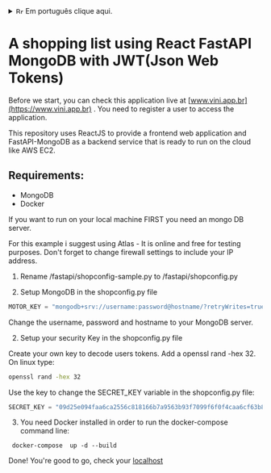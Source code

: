 <details> 
<summary> <img src="https://upload.wikimedia.org/wikipedia/commons/0/05/Flag_of_Brazil.svg" alt="Brazilian flag" style="width:15px;height:12px;"> <span sytle="color: #0077FF;"> Em português clique aqui. </span> </summary>

# Uma lista de compras usando React FastAPI MongoDB com JWT (JSON Web Tokens) pronto para rodar online em servidores AWS EC2.

Antes de começar, você pode acessar essa aplicação live em [www.vini.app.br](https://www.vini.app.br) - Project 1. Você precisa registrar um usuário para acessar a aplicação. 

## Requisitos:
- MongoDB
- Docker

Se você quiser executar em sua máquina local, PRIMEIRO você precisa de uma database Mongo.

Para este exemplo, sugiro o uso do Atlas - é online e gratuito para fins de teste. Não se esqueça de alterar as configurações do firewall para incluir seu endereço IP. 

1) Renomeie /fastapi/shopconfig-sample.py para /fastapi/shopconfig.py.

2) Configure o MongoDB no arquivo shopconfig.py:

```python
MOTOR_KEY = "mongodb+srv://username:password@hostname/?retryWrites=true&w=majority"
```
Altere a variável MOTOR_KEY com seu host e senha para o seu servidor MongoDB.

3) Configure sua chave de segurança:

Crie sua própria chave para decodificar os tokens dos usuários. No Linux, digite:

```bash
openssl rand -hex 32
```
E altere a variável SECRET_KEY no arquivo shopconfig.py:

```python
SECRET_KEY = "09d25e094faa6ca2556c818166b7a9563b93f7099f6f0f4caa6cf63b88e8d3e7"
```

4) Você precisa ter o Docker instalado para executar a linha de comando docker-compose:

```docker
docker-compose up -d --build
```

Pronto! Você está pronto para começar, verifique seu [localhost] (http://localhost/).

</details>


# A shopping list using React FastAPI MongoDB with JWT(Json Web Tokens)

Before we start, you can check this application live at [www.vini.app.br](https://www.vini.app.br) . You need to register a user to access the application.

This repository uses ReactJS to provide a frontend web application and FastAPI-MongoDB as a backend service that is ready to run on the cloud like AWS EC2.  

## Requirements: 
- MongoDB 
- Docker


If you want to run on your local machine FIRST you need an mongo DB server.

For this example i suggest using Atlas - It is online and free for testing purposes. Don't forget to change firewall settings to include your IP address.  


1) Rename  /fastapi/shopconfig-sample.py to /fastapi/shopconfig.py

2) Setup MongoDB in the shopconfig.py file

```python
MOTOR_KEY = "mongodb+srv://username:password@hostname/?retryWrites=true&w=majority"
```
Change the username, password and hostname to your MongoDB server.

2) Setup your security Key in the shopconfig.py file

Create your own key to decode users tokens. Add a openssl rand -hex 32. On linux type:

```bash
openssl rand -hex 32
```
Use the key to change the SECRET_KEY variable in the shopconfig.py file:

```python
SECRET_KEY = "09d25e094faa6ca2556c818166b7a9563b93f7099f6f0f4caa6cf63b88e8d3e7"
```


3) You need Docker installed in order to run the docker-compose command line:

```docker
 docker-compose  up -d --build
```

Done! You're good to go, check your [localhost](http://localhost/)

